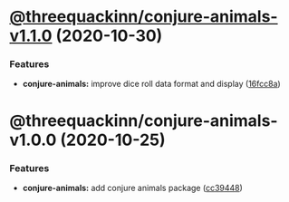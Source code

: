 # [@threequackinn/conjure-animals-v1.1.0](https://github.com/TheThreeQuackInn/site/compare/@threequackinn/conjure-animals-v1.0.0...@threequackinn/conjure-animals-v1.1.0) (2020-10-30)


### Features

* **conjure-animals:** improve dice roll data format and display ([16fcc8a](https://github.com/TheThreeQuackInn/site/commit/16fcc8aedd3b53b553e544cd13728aeac8e570ef))

# @threequackinn/conjure-animals-v1.0.0 (2020-10-25)


### Features

* **conjure-animals:** add conjure animals package ([cc39448](https://github.com/TheThreeQuackInn/site/commit/cc39448497a66e2e77430a229b6bd6917b7e94fb))
